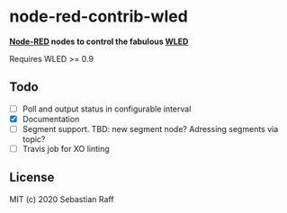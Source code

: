 # node-red-contrib-wled

__[Node-RED](https://nodered.org/) nodes to control the fabulous [WLED](https://github.com/Aircoookie/WLED)__

Requires WLED >= 0.9


## Todo

* [ ] Poll and output status in configurable interval
* [x] Documentation
* [ ] Segment support. TBD: new segment node? Adressing segments via topic?
* [ ] Travis job for XO linting

## License

MIT (c) 2020 Sebastian Raff

[mit-badge]: https://img.shields.io/badge/License-MIT-blue.svg?style=flat
[mit-url]: LICENSE
